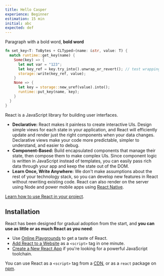 ```yaml
---
title: Hello Casper
experience: Beginner
estimation: 15 min
initial: abc
expected: def
---
```


Paragraph with a bold word, **bold word**

```rust
fn set_key<T: ToBytes + CLTyped>(name: &str, value: T) {
  match runtime::get_key(name) {
    Some(key) => {
      let mut var = "123";
      let key_ref = key.try_into().unwrap_or_revert(); // test wrapping a long line with some rust comment
      storage::write(key_ref, value);
    }
    None => {
      let key = storage::new_uref(value).into();
      runtime::put_key(name, key);
    }
  }
}
```

React is a JavaScript library for building user interfaces.

- **Declarative:** React makes it painless to create interactive UIs. Design simple views for each state in your application, and React will efficiently update and render just the right components when your data changes. Declarative views make your code more predictable, simpler to understand, and easier to debug.
- **Component-Based:** Build encapsulated components that manage their state, then compose them to make complex UIs. Since component logic is written in JavaScript instead of templates, you can easily pass rich data through your app and keep the state out of the DOM.
- **Learn Once, Write Anywhere:** We don't make assumptions about the rest of your technology stack, so you can develop new features in React without rewriting existing code. React can also render on the server using Node and power mobile apps using [React Native](https://reactnative.dev/).

[Learn how to use React in your project](https://reactjs.org/docs/getting-started.html).

## Installation

React has been designed for gradual adoption from the start, and **you can use as little or as much React as you need**:

- Use [Online Playgrounds](https://reactjs.org/docs/getting-started.html#online-playgrounds) to get a taste of React.
- [Add React to a Website](https://reactjs.org/docs/add-react-to-a-website.html) as a `<script>` tag in one minute.
- [Create a New React App](https://reactjs.org/docs/create-a-new-react-app.html) if you're looking for a powerful JavaScript toolchain.

You can use React as a `<script>` tag from a [CDN](https://reactjs.org/docs/cdn-links.html), or as a `react` package on [npm](https://www.npmjs.com/package/react).
